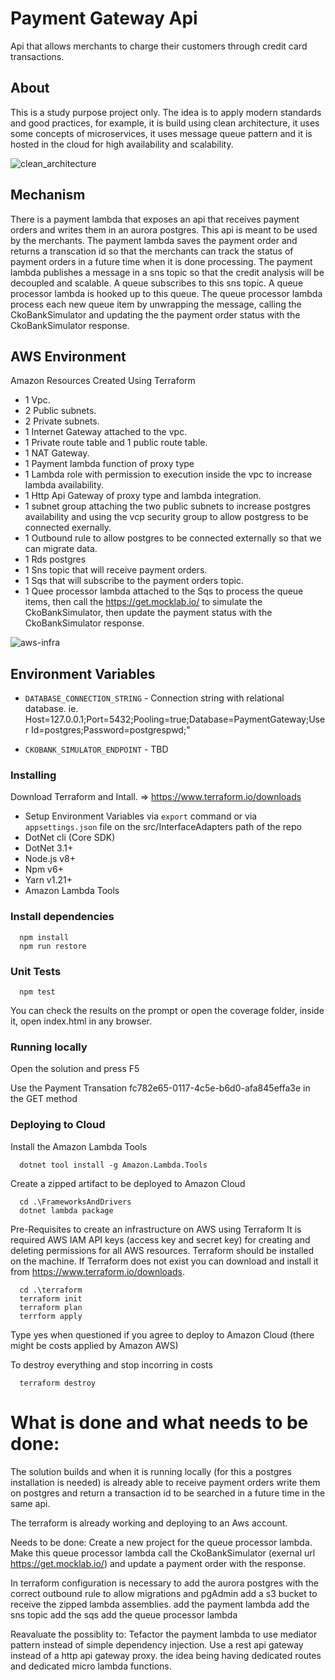 # Payment Gateway Api
Api that allows merchants to charge their customers through credit card transactions.

## About
This is a study purpose project only.
The idea is to apply modern standards and good practices, for example, it is build using clean architecture, it uses some concepts of microservices,
it uses message queue pattern and it is hosted in the cloud for high availability and scalability.

![clean_architecture](https://user-images.githubusercontent.com/16576809/158211294-48b0d242-a61a-4d99-a33f-6976e2017681.jpg)

## Mechanism
There is a payment lambda that exposes an api that receives payment orders and writes them in an aurora postgres. This api is meant to be used by the merchants.
The payment lambda saves the payment order and returns a transcation id so that the merchants can track the status of payment orders in a future time when it is done processing.
The payment lambda publishes a message in a sns topic so that the credit analysis will be decoupled and scalable.
A queue subscribes to this sns topic.
A queue processor lambda is hooked up to this queue.
The queue processor lambda process each new queue item by unwrapping the message, calling the CkoBankSimulator and updating the the payment order status with the CkoBankSimulator response.

## AWS Environment
Amazon Resources Created Using Terraform

- 1 Vpc.
- 2 Public subnets.
- 2 Private subnets.
- 1 Internet Gateway attached to the vpc.
- 1 Private route table and 1 public route table.
- 1 NAT Gateway.
- 1 Payment lambda function of proxy type
- 1 Lambda role with permission to execution inside the vpc to increase lambda availability.
- 1 Http Api Gateway of proxy type and lambda integration.
- 1 subnet group attaching the two public subnets to increase postgres availability and using the vcp security group to allow postgress to be connected exernally.
- 1 Outbound rule to allow postgres to be connected externally so that we can migrate data.
- 1 Rds postgres
- 1 Sns topic that will receive payment orders.
- 1 Sqs that will subscribe to the payment orders topic.
- 1 Quee processor lambda attached to the Sqs to process the queue items, then call the https://get.mocklab.io/ to simulate the CkoBankSimulator, then update the 
payment status with the CkoBankSimulator response.

![aws-infra](https://user-images.githubusercontent.com/16576809/158211364-b6906090-d2ee-4551-9fcb-2ef1a96a3ccb.png)

## Environment Variables

* `DATABASE_CONNECTION_STRING` - Connection string with relational database. ie. Host=127.0.0.1;Port=5432;Pooling=true;Database=PaymentGateway;User Id=postgres;Password=postgrespwd;"

* `CKOBANK_SIMULATOR_ENDPOINT` - TBD

### Installing

Download Terraform and Intall. => https://www.terraform.io/downloads

- Setup Environment Variables via `export` command or via `appsettings.json` file on the src/InterfaceAdapters path of the repo
- DotNet cli (Core SDK)
- DotNet 3.1+
- Node.js v8+
- Npm v6+
- Yarn v1.21+
- Amazon Lambda Tools

### Install dependencies
```
  npm install
  npm run restore
```

### Unit Tests
```
  npm test
```
You can check the results on the prompt or open the coverage folder, inside it, open index.html in any browser.

### Running locally

Open the solution and press F5

Use the Payment Transation fc782e65-0117-4c5e-b6d0-afa845effa3e in the GET method

### Deploying to Cloud
Install the Amazon Lambda Tools
```
  dotnet tool install -g Amazon.Lambda.Tools
```
Create a zipped artifact to be deployed to Amazon Cloud
```
  cd .\FrameworksAndDrivers
  dotnet lambda package 
```

Pre-Requisites to create an infrastructure on AWS using Terraform
It is required AWS IAM API keys (access key and secret key) for creating and deleting permissions for all 
AWS resources. Terraform should be installed on the machine. If Terraform does not exist you can download and 
install it from https://www.terraform.io/downloads.

```
  cd .\terraform
  terraform init
  terraform plan
  terrform apply
```
Type yes when questioned if you agree to deploy to Amazon Cloud (there might be costs applied by Amazon AWS)

To destroy everything and stop incorring in costs
```
  terraform destroy

```

# What is done and what needs to be done:

The solution builds and when it is running locally (for this a postgres installation is needed) is already able to receive payment orders write them on postgres and return a transaction id to be searched in a future time in the same api.

The terraform is already working and deploying to an Aws account.

Needs to be done:
Create a new project for the queue processor lambda.
Make this queue processor lambda call the CkoBankSimulator (exernal url https://get.mocklab.io/) and update a payment order with the response.

In terraform configuration is necessary to
add the aurora postgres with the correct outbound rule to allow migrations and pgAdmin
add a s3 bucket to receive the zipped lambda assemblies.
add the payment lambda 
add the sns topic
add the sqs 
add the queue processor lambda
 
Reavaluate the possiblity to:
Tefactor the payment lambda to use mediator pattern instead of simple dependency injection.
Use a rest api gateway instead of a http api gateway proxy. the idea being having dedicated routes and dedicated micro lambda functions.
